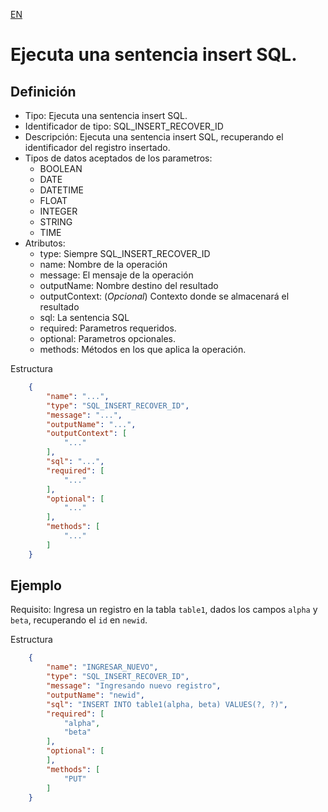 [EN](SQL_INSERT_RECOVER_ID.md)
# Ejecuta una sentencia insert SQL.

## Definición
* Tipo: Ejecuta una sentencia insert SQL.
* Identificador de tipo: SQL_INSERT_RECOVER_ID
* Descripción: Ejecuta una sentencia insert SQL, recuperando el identificador del registro insertado.
* Tipos de datos aceptados de los parametros:
  * BOOLEAN
  * DATE
  * DATETIME
  * FLOAT
  * INTEGER
  * STRING
  * TIME
* Atributos:
  * type: Siempre SQL_INSERT_RECOVER_ID
  * name: Nombre de la operación
  * message: El mensaje de la operación
  * outputName: Nombre destino del resultado
  * outputContext: (_Opcional_) Contexto donde se almacenará el resultado
  * sql: La sentencia SQL 
  * required: Parametros requeridos.
  * optional: Parametros opcionales.
  * methods: Métodos en los que aplica la operación.

Estructura
```json
	{
		"name": "...",
		"type": "SQL_INSERT_RECOVER_ID",
		"message": "...",
		"outputName": "...",
		"outputContext": [
			"..."
		],
		"sql": "...",
		"required": [
			"..."
		],
		"optional": [
			"..."
		],
		"methods": [
			"..."
		]
	}
```
## Ejemplo

Requisito: Ingresa un registro en la tabla `table1`, dados los campos `alpha` y `beta`,
recuperando el `id` en `newid`.

Estructura
```json
	{
		"name": "INGRESAR_NUEVO",
		"type": "SQL_INSERT_RECOVER_ID",
		"message": "Ingresando nuevo registro",
		"outputName": "newid",
		"sql": "INSERT INTO table1(alpha, beta) VALUES(?, ?)",
		"required": [
			"alpha",
			"beta"
		],
		"optional": [
		],
		"methods": [
			"PUT"
		]
	}
```
